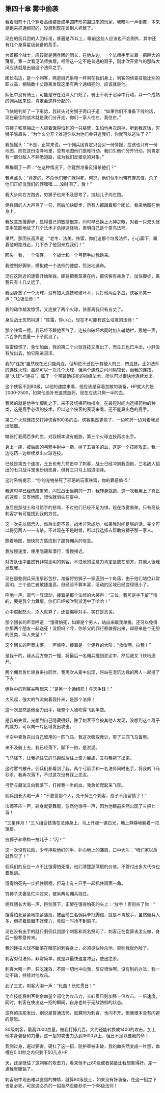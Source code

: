 ## 第四十章 雾中偷袭

看着眼前十几个穿着高级装备成半圆阵形包围过来的玩家，我暗叫一声倒霉，本来是跑来抓通缉犯的，没想到现在该别人抓我了。

现在的佣兵团的入团标准，普遍是75以上，眼前这些人应该也不会例外，其中还有几个身穿星级装备的高手。

为首那个战士，应该就是佣兵团的团长，在他左边，一个法师手里举着一把巨大的莆扇，第一次看见法师执扇，相信这一定不是普通的扇子，刚才吹开雾气的那阵大风应该就是出自这个法师之手。

团长右边，是一个刺客，两道目光象电一样刺在我们身上，刺客的侦查技能比别的职业高，相隔数十丈距离发现这里有两个通缉犯的，应该就是他。

队伍中没有骑士，可能是守在沼泽入口处了，骑士不利于沼泽中行动，以一个成熟的佣兵团来说，肯定会这样分配的。

飞快地判断了一下形势，我转头对穷狮子两口子道：“如果你们不准备下线的话，现在最佳的战术就是我们分开走，你们一家人往左，我往右。”

穷狮子和寒梅正一人抓着饿得怕死的一只胳臂，生怕他再次跑掉，听到我这话，穷狮子皱眉头：“为什么分开？难道你以为他们会只追我们，你就可以逃生了？”

我摇摇头：“不是，正常来说，一个佣兵团肯定只会买一份情报，应该也只有一份地图，而在这份沼泽地里，没有地图他们很难行动，我们引他们分开行动，则肯定有一部分敌人不熟悉道路，成为我们反猎杀的对象。”

寒梅啊了一声：“在这种情况下，你竟然准备反猎杀他们？”

我点点头：“肯定的，不杀他们我们就得死，何况，他们似乎也带有罪恶值，杀了他们正好洗我们的罪嘿嘿……没时间了，散！”

我大步向右方跑去，穷狮子也来不及思考了，拉起儿子向左跑。

佣兵团的人大声骂了一句，然后加快脚步，所有人都跟着那个团长，看来地图在他身上。

我故意放慢脚步，显得自己的敏捷很差，同时早已换上火神之眼，对着一只双头蜍笨手笨脚地放了几个法术才杀掉这怪物，表明自己是个菜鸟法师。

果然，那团长高声道：“老牛、法美、铁雷，你们追那个垃圾法师，小心脚下，跟着他的路线走，几下杀了他回来找我们！”

回头一看，一个侠客，一个战士和一个弓箭手向我跑来。

我控制好脚步，模拟成一个法师的速度，慌张地逃命。

现在这附近的迷雾开始聚拢，即将把我笼罩在内，那侠客有些急了，加快脚步，离我只有十几丈远了。

我回身放了一个火球，没有加入连技和破坏术，只打他两百多血，侠客冷笑一声：“垃圾法师！”

我的动作越发惊慌，又连放了两个火球，侠客离我只有五丈了。

身后战士忽然叫道：“铁雷，你小心，现在不可能有这么垃圾的法师！”

那个铁雷一愣，我已经不跟他客气了，连技和破坏术同时加入辅助栏，轰地一声，六百多的血量一下子就没了。

铁雷惊慌了，急忙加血，我的第二个火球连技又发出了，而丘丘也已冲出，小胖没有放出去，怕它陷进沼泽。

我的“连技”虽然现在还只能两连，但却绝不逊色于其他人的三、四连技。比如法师的连珠火球，虽然可以一次几个火球，但两个连珠之间间隔较长，而我的连技，是“火球”+“连技”，属于一个带辅助技能的初级法术，所以可以很快地连续发出。

这个侠客不到80级，以他的速度来看，他应该是穿着加敏的装备，HP就大约是2000-2500，如果他没补充速效血药，现在应该只剩一半的血。

我赌的就是他手忙脚乱之下，来不及切换药物指令，在最短时间内选择药物的种类，这是高手必须的技术，但以这个侠客的表现来看，还不能算出色的高手。

第二个火球连技又打掉侠客600多的血，侠客果然更慌了，一边吃药一边对着我发出暗器。

暗器打我两百多的血，对我根本没有威胁，第三个火球连技再次出手。

身上一痛，被后面的弓箭手射中一箭，掉了五百多的血，这是一个技能攻击。我一边吃药一边继续发出火球连技。

已经是第五个连技，丘丘也有几箭击中了刺客，战士已经冲到我面前，三名敌人招出的七只战斗宠也纷纷现身，但有三只马上陷进沼泽。

这时系统提示：“你的宠物杀死了邪恶的玩家铁雷，你的罪恶值-5.”

我这时早已经伤痕累累，闪过战士当胸的一刀，我转身就跑，这一次我用上了真正的速度，又有地图，很快就消失在雾中。

身后是那战士和弓箭手的怒骂，不过他们已经不足为惧，现在浓雾重聚，只有高级刺客才有可能找到我的方位。

这一次先以弱示人，然后出奇不意，战术非常成功，如果我时间足够的话，完全可以将另两人一一击杀。不过现在不是时候，所以我选择去帮助穷狮子那一家人。

照着地图，很快前方感应到了那群佣兵的信息。

我放慢速度，使用隐藏和潜行，慢慢接近。

对方队伍中虽然有非常高明的刺客，不过他的注意力肯定是放在前方，其他人很难发现我。

现在那些佣兵采用扇形包抄，准备将穷狮子一家逼到一个角落，由于他们站位非常高明，三个逃亡者敏捷虽高，但经验不算丰富，活动的区域已经变得很小了。

呼地一声，空气一阵流动，接着是那个法师的大笑声：“三位，我可是手下留了情的，要是我全力舞扇，你们已经被吹到淤泥中了哈哈！”

心中燃起怒火，杀人就算了，还要侮辱对手，实在是恶劣。

那个团长的声音哼道：“饿得怕死，如果是个男人，站出来跟我单挑，还可以免得你那两个朋友一起送死！没胆吗？哼，你杀父的罪行都做得出来，却原来是个无胆的匪类，叫人失望！”

这个团长的声音未落，一声惊呼，接着是一个佣兵的大叫：“救命啊，拉我！”

是我干的，我从后方奋力一撞，将最后一名佣兵撞到淤泥中，然后我又飞快地逃开。

两个佣兵急忙转身来拉同伴，我再次从雾中出现，将站在泥坑边缘的两人一起撞了下去！

佣兵中的刺客尖叫起来：“是另一个通缉犯！与天争锋！”

大风起，强大的气流向着我扑来，是那个法师！

这一次显然是他全力出手，我整个人被吹得飞到半空。

是我的失误，光想到自己隐藏得好，除了刺客不会被其他人发现，没想到这个扇子的威力，可以向一片区域发出攻击。

半空中紧急召出自己留用的一匹飞马，我这次吸取教训，带了三匹飞马备用。

来不及骑上去，我已经落下，脚下一陷，是淤泥。

飞马降下，让我抓住它的马蹄然后往上奋力展翅，又将我拖了出来。

这时雾气散开，佣兵们都看到了我，两个弓箭手和一名法师同时出手，将我的飞马秒杀，我再次落下，不过这次没有踩上淤泥。

弓箭与魔法又向我落下，打掉我一半的血，我急忙爬起来飞奔。

佣兵团长大喝一声：“不要管那个人，先干掉三个刺客，扇子不用留情了！”

法师答应一声，转身就要舞扇，忽然他惊呼一声，因为他眼前突然出现了三把匕首！

“三星伴月！”三人组合技落在法师身上，马上升起一道白光，地上静静地躺着一把蒲扇。

穷狮子和寒梅一拉儿子：“闪！”

这一次没有拉动，少年挣脱他们的手，扑向地上的蒲扇，口中大叫：“咱们家以后就靠它了！”

佣兵们的反应一点不比饿得怕死慢，他们清楚那蒲扇的价值，不管付出多大代价也要抢到。

饿得怕死先一步抓住扇柄，但马上有三只手一起抓住扇面一角。

穷狮子夫妻急忙冲过来，被另两名佣兵挡住。

佣兵团长大喝一声，巨剑落下，正架在饿得怕死的头上：“放手！否则杀了你！”

饿得怕死紧紧地抱紧蒲扇，被面前三名佣兵拳打脚踢，就是不肯放手，虽然佣兵人多，但抓着扇面不好使力，竟然一时抢不到扇子。

现在没有出手的就只剩佣兵团那个刺客和两名祭司了，刺客正在盘算该怎么做，身后一股寒意传来。

我的连技火球不断落在眼前的刺客身上，必须尽快秒杀他，否则我就危险了。

刺客对付法师，非常简单，就是以最快速度冲近，使出绝杀。

刺客大喝一声，狂吃速效，不顾一切地冲向我，反应很快啊。没有别的办法，我一动不动，持续对他攻击。

到了三丈，刺客大喝一声：“化血！长虹贯日！”

化血技能将刺客剩余血量全部化为攻击力，长虹贯日则加强一倍攻击、一倍速度，同时，刺客在使出这一招的瞬间，自身也处于无敌防御的状态。

这样的技能发出，别说是普通法师，就算同为刺客，也闪不开。但我根本没有闪避的意思。

80级刺客，最高2000血量，被我打掉几百，大约还能转换成1400的攻击，加上他本身装备和力量，这一招的攻击力达到3600以上，但还不足以要我的命！

我侧过身，避过要害，硬扛了这一招，防护罩被击破，我的血突然变成一片黑，血槽在0.01秒之内只剩下50几点HP.

天，还是低估了这刺客的攻击力，看来他不止80级或者装备比我想象得好，差一点我就赌输了。

刺客眼中现出难以置信的神情，就算80级战士，如果没有好装备，在这一招之下也是必死，可是这必杀的一招竟然没能秒杀一个68级法师！

